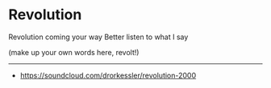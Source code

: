 # Revolution

Revolution coming your way
Better listen to what I say

(make up your own words here, revolt!)

---
- https://soundcloud.com/drorkessler/revolution-2000
